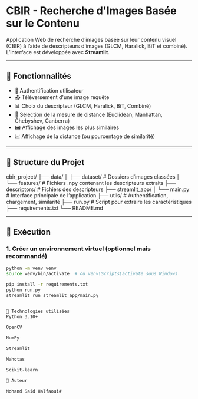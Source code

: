 #  CBIR - Recherche d'Images Basée sur le Contenu

Application Web de recherche d’images basée sur leur contenu visuel (CBIR) à l’aide de descripteurs d’images (GLCM, Haralick, BiT et combiné). L’interface est développée avec **Streamlit**.

---

## 🧠 Fonctionnalités

- 🔐 Authentification utilisateur
- 📤 Téléversement d'une image requête
- 📊 Choix du descripteur (GLCM, Haralick, BiT, Combiné)
- 📏 Sélection de la mesure de distance (Euclidean, Manhattan, Chebyshev, Canberra)
- 🖼️ Affichage des images les plus similaires
- 📈 Affichage de la distance (ou pourcentage de similarité)

---

## 📁 Structure du Projet

cbir_project/
├── data/
│ ├── dataset/ # Dossiers d’images classées
│ └── features/ # Fichiers .npy contenant les descripteurs extraits
├── descriptors/ # Fichiers des descripteurs
├── streamlit_app/
│ └── main.py # Interface principale de l’application
├── utils/ # Authentification, chargement, similarité
├── run.py # Script pour extraire les caractéristiques
├── requirements.txt
└── README.md


---

## 🚀 Exécution

### 1. Créer un environnement virtuel (optionnel mais recommandé)

```bash
python -m venv venv
source venv/bin/activate  # ou venv\Scripts\activate sous Windows

pip install -r requirements.txt
python run.py
streamlit run streamlit_app/main.py


🧪 Technologies utilisées
Python 3.10+

OpenCV

NumPy

Streamlit

Mahotas

Scikit-learn

📌 Auteur

Mohand Said Halfaoui#

